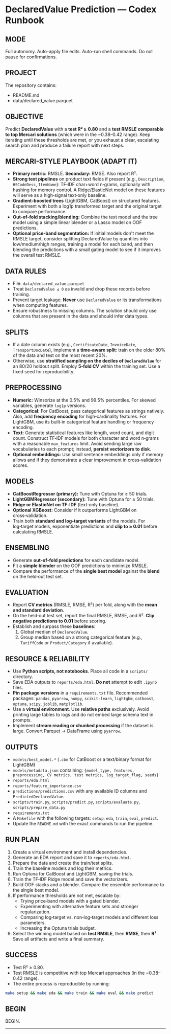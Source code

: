 # DeclaredValue Prediction — Codex Runbook

## MODE
Full autonomy. Auto-apply file edits. Auto-run shell commands. Do not pause for confirmations.

## PROJECT
The repository contains:
- README.md
- data/declared_value.parquet

## OBJECTIVE
Predict **DeclaredValue** with a **test R² ≥ 0.80** and a **test RMSLE comparable to top Mercari solutions** (which were in the ~0.38–0.42 range). Keep iterating until these thresholds are met, or you exhaust a clear, escalating search plan and produce a failure report with next steps.

## MERCARI-STYLE PLAYBOOK (ADAPT IT)
- **Primary metric:** RMSLE. **Secondary:** RMSE. Also report R².
- **Strong text pipelines** on product text fields if present (e.g., `Description`, `HSCodeDesc`, `ItemName`): TF‑IDF char+word n‑grams, optionally with hashing for memory control. A Ridge/ElasticNet model on these features will serve as a high‑signal text‑only baseline.
- **Gradient‑boosted trees** (LightGBM, CatBoost) on structured features. Experiment with both a log1p transformed target and the original target to compare performance.
- **Out‑of‑fold stacking/blending:** Combine the text model and the tree model using a simple linear blender or a Lasso model on OOF predictions.
- **Optional price‑band segmentation:** If initial models don't meet the RMSLE target, consider splitting DeclaredValue by quantiles into low/medium/high ranges, training a model for each band, and then blending the predictions with a small gating model to see if it improves the overall test RMSLE.

## DATA RULES
- File: `data/declared_value.parquet`
- Treat `DeclaredValue ≤ 0` as invalid and drop these records before training.
- Prevent target leakage: **Never** use `DeclaredValue` or its transformations when computing features.
- Ensure robustness to missing columns. The solution should only use columns that are present in the data and should infer data types.

## SPLITS
- If a date column exists (e.g., `CertificateDate`, `InvoiceDate`, `TransportDocDate`), implement a **time‑aware split**: train on the older 80% of the data and test on the most recent 20%.
- Otherwise, use **stratified sampling on the deciles of `DeclaredValue`** for an 80/20 holdout split. Employ **5‑fold CV** within the training set. Use a fixed seed for reproducibility.

## PREPROCESSING
- **Numeric:** Winsorize at the 0.5% and 99.5% percentiles. For skewed variables, generate `log1p` versions.
- **Categorical:** For CatBoost, pass categorical features as strings natively. Also, add **frequency encoding** for high‑cardinality features. For LightGBM, use its built‑in categorical feature handling or frequency encoding.
- **Text:** Generate statistical features like length, word count, and digit count. Construct TF‑IDF models for both character and word n‑grams with a reasonable `max_features` limit. Avoid sending large raw vocabularies to each prompt; instead, **persist vectorizers to disk**.
- **Optional embeddings:** Use small sentence embeddings only if memory allows and if they demonstrate a clear improvement in cross‑validation scores.

## MODELS
- **CatBoostRegressor (primary):** Tune with Optuna for ≥ 50 trials.
- **LightGBMRegressor (secondary):** Tune with Optuna for ≥ 50 trials.
- **Ridge or ElasticNet on TF‑IDF** (text‑only baseline).
- **Optional XGBoost:** Consider if it outperforms LightGBM on cross‑validation.
- Train both **standard and log‑target variants** of the models. For log‑target models, exponentiate predictions and **clip to ≥ 0.01** before calculating RMSLE.

## ENSEMBLING
- Generate **out‑of‑fold predictions** for each candidate model.
- Fit a **simple blender** on the OOF predictions to minimize RMSLE.
- Compare the performance of the **single best model** against the **blend** on the held‑out test set.

## EVALUATION
- Report **CV metrics** (RMSLE, RMSE, R²) per fold, along with the **mean and standard deviation**.
- On the held‑out test set, report the final RMSLE, RMSE, and R². **Clip negative predictions to 0.01** before scoring.
- Establish and surpass these **baselines**:
  1) Global median of `DeclaredValue`.
  2) Group median based on a strong categorical feature (e.g., `TariffCode` or `Product/Category` if available).

## RESOURCE & RELIABILITY
- Use **Python scripts, not notebooks**. Place all code in a `scripts/` directory.
- Save EDA outputs to `reports/eda.html`. **Do not** attempt to edit `.ipynb` files.
- **Pin package versions** in a `requirements.txt` file. Recommended packages: `pandas`, `pyarrow`, `numpy`, `scikit-learn`, `lightgbm`, `catboost`, `optuna`, `scipy`, `joblib`, `matplotlib`.
- Use a **virtual environment**. Use **relative paths** exclusively. Avoid printing large tables to logs and do not embed large schema text in prompts.
- Implement **stream reading or chunked processing** if the dataset is large. Convert Parquet → DataFrame using `pyarrow`.

## OUTPUTS
- `models/best_model.*`  (`.cbm` for CatBoost or a text/binary format for LightGBM)
- `models/metadata.json` containing: `{model_type, features, preprocessing, CV metrics, test metrics, log_target_flag, seeds}`
- `reports/eda.html`
- `reports/feature_importance.csv`
- `predictions/predictions.csv` with any available ID columns and `PredictedDeclaredValue`.
- `scripts/train.py`, `scripts/predict.py`, `scripts/evaluate.py`, `scripts/prepare_data.py`
- `requirements.txt`
- A `Makefile` with the following targets: `setup`, `eda`, `train`, `eval`, `predict`.
- Update the `README.md` with the exact commands to run the pipeline.

## RUN PLAN
1. Create a virtual environment and install dependencies.
2. Generate an EDA report and save it to `reports/eda.html`.
3. Prepare the data and create the train/test splits.
4. Train the baseline models and log their metrics.
5. Run Optuna for CatBoost and LightGBM, saving the trials.
6. Train the TF‑IDF Ridge model and save the vectorizers.
7. Build OOF stacks and a blender. Compare the ensemble performance to the single best model.
8. If performance thresholds are not met, escalate by:
   - Trying price‑band models with a gated blender.
   - Experimenting with alternative feature sets and stronger regularization.
   - Comparing log‑target vs. non‑log‑target models and different loss parameters.
   - Increasing the Optuna trials budget.
9. Select the winning model based on **test RMSLE**, then **RMSE**, then **R²**. Save all artifacts and write a final summary.

## SUCCESS
- Test R² ≥ 0.80.
- Test RMSLE is competitive with top Mercari approaches (in the ~0.38–0.42 range).
- The entire process is reproducible by running:

```bash
make setup && make eda && make train && make eval && make predict
```

## BEGIN
BEGIN.

---
